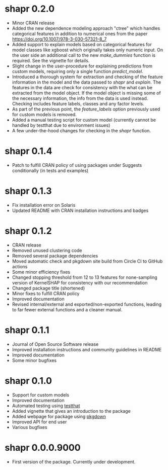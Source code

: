 
# shapr 0.2.0

* Minor CRAN release
* Added the new dependence modeling approach "ctree" which handles categorical features in addition
  to numerical ones from the paper https://doi.org/10.1007/978-3-030-57321-8_7
* Added support to explain models based on categorical features for model classes like xgboost
  which originally takes only numeric input. On the user side an additional call to the new *make_dummies*
  function is required. See the vignette for details. 
* Slight change in the user-procedure for explaining predictions from custom models, requiring only a single function
  *predict_model*. 
* Introduced a thorough system for extraction and checking of the feature information in the model and the data 
  passed to *shapr* and *explain*. The features in the data are check for consistency with the what can be extracted
  from the model object. If the model object is missing some of the necessary information, the info from the data
  is used instead. Checking includes feature labels, classes and any factor levels.
* As part of the previous point, the *feature_labels* option previously used for custom models is removed.
* Added a manual testing script for custom model (currently cannot be handled by testthat due to environment issues)
* A few under-the-hood changes for checking in the *shapr* function.

# shapr 0.1.4

* Patch to fulfill CRAN policy of using packages under Suggests conditionally (in tests and examples)

# shapr 0.1.3

* Fix installation error on Solaris
* Updated README with CRAN installation instructions and badges

# shapr 0.1.2

* CRAN release
* Removed unused clustering code
* Removed several package dependencies
* Moved automatic check and pkgdown site build from Circle CI to GitHub actions
* Some minor efficiency fixes
* Changed stopping threshold from 12 to 13 features for none-sampling version of 
  KernelSHAP for consistency with our recommendation
* Changed package title (shortened)
* Minor fixes to fulfill CRAN policy
* Improved documentation
* Revised internal/external and exported/non-exported functions, leading to far
  fewer external functions and a cleaner manual. 

# shapr 0.1.1

* Journal of Open Source Software release
* Improved installation instructions and community guidelines in README 
* Improved documentation
* Some minor bugfixes

# shapr 0.1.0

* Support for custom models
* Improved documentation
* Automated testing using [testthat](https://github.com/r-lib/testthat)
* Added vignette that gives an introduction to the package
* Added webpage for package using [pkgdown](https://github.com/r-lib/pkgdown)
* Improved API for end user
* Various bugfixes

# shapr 0.0.0.9000

* First version of the package. Currently under development.
